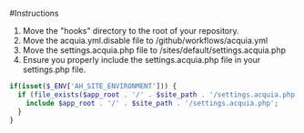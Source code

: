 #Instructions
1. Move the "hooks" directory to the root of your repository.
2. Move the acquia.yml.disable file to /github/workflows/acquia.yml
3. Move the settings.acquia.php file to /sites/default/settings.acquia.php
4. Ensure you properly include the settings.acquia.php file in your settings.php file.

```php
if(isset($_ENV['AH_SITE_ENVIRONMENT'])) {
  if (file_exists($app_root . '/' . $site_path . '/settings.acquia.php')) {
    include $app_root . '/' . $site_path . '/settings.acquia.php';
  }
}
```

